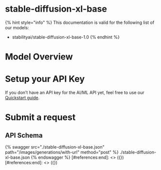 [#references:start]: <> ({ "template": "openapi" })
[#references:start]: <> ({ "template": "openapi" })
# stable-diffusion-xl-base

{% hint style="info" %}
This documentation is valid for the following list of our models:
* stabilityai/stable-diffusion-xl-base-1.0
{% endhint %}

# Model Overview


# Setup your API Key
If you don’t have an API key for the AI/ML API yet, feel free to use our [Quickstart guide](https://docs.aimlapi.com/quickstart/setting-up).

# Submit a request
## API Schema
{% swagger src="./stable-diffusion-xl-base.json" path="/images/generations/with-url" method="post" %}
./stable-diffusion-xl-base.json
{% endswagger %}
[#references:end]: <> ({})
[#references:end]: <> ({})